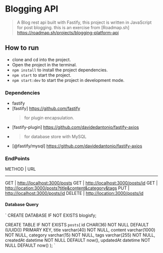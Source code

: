 # Blogging API

> A Blog rest api built with Fastify, this project is written in JavaScript
> for post blogging.
> this is an exercise from [Roadmap.sh] https://roadmap.sh/projects/blogging-platform-api

## How to run

- clone and cd into the project.
- Open the project in the terminal.
- `npm install` to install the project dependencies.
- `npm start` to start the project.
- `npm start:dev` to start the project in development mode.

### Dependencies

- fastify
- [fastify] <https://github.com/fastify>
  > for plugin encapsulation.
- [fastify-plugin] <https://github.com/davidedantonio/fastify-axios>
- > for database store with MySQL
- [@fastify/mysql] <https://github.com/davidedantonio/fastify-axios>

### EndPoints

METHOD | URL

---

GET | <http://localhost:3000/posts>
GET | <http://localhost:3000/posts/id>
GET | <http://location:3000/posts?title&content&category&tags>
PUT | <http://localhost:3000/posts/id>
DELETE | <http://location:3000/posts/id>

#### Database Query

`
CREATE DATABASE IF NOT EXISTS blogisfy;

CREATE TABLE IF NOT EXISTS `posts`(
id CHAR(36) NOT NULL DEFAULT (UUID()) PRIMARY KEY,
title varchar(40) NOT NULL,
content varchar(1000) NOT NULL,
category varchar(15) NOT NULL,
tags varchar(255) NOT NULL,
createdAt datetime NOT NULL DEFAULT now(),
updatedAt datetime NOT NULL DEFAULT now()
);
`
